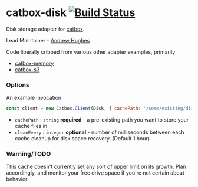 catbox-disk [![Build Status](https://travis-ci.org/EyePulp/catbox-disk.svg?branch=master)](https://travis-ci.org/EyePulp/catbox-disk)
=============

Disk storage adapter for [catbox](https://github.com/hapijs/catbox).

Lead Maintainer - [Andrew Hughes](https://github.com/EyePulp)

Code liberally cribbed from various other adapter examples, primarily 
  - [catbox-memory](https://github.com/hapijs/catbox-memory)
  - [catbox-s3](https://github.com/fhemberger/catbox-s3)

### Options
An example invocation:
```javascript
const client = new Catbox.Client(Disk, { cachePath: '/some/existing/dir', cleanEvery: 100000 });
```
  - `cachePath` : `string` **required** - a pre-existing path you want to store your cache files in
  - `cleanEvery` : `integer` **optional** - number of milliseconds between each cache cleanup for disk space recovery. (Default 1 hour)

### Warning/TODO
This cache doesn't currently set any sort of upper limit on its growth.  Plan accordingly, and monitor your free drive space if you're not certain about behavior.  
